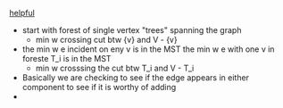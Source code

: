 [helpful](https://www.youtube.com/watch?v=bQga6WqLUvs&ab_channel=AlgorithmswithAttitude)
* start with forest of single vertex "trees" spanning the graph
	* min w crossing cut btw {v} and V - {v}
* the min w e incident on eny v is in the MST
  the min w e with one v in foreste T_i is in the MST
	* min w crosssing the cut btw T_i and V - T_i
* Basically we are checking to see if the edge appears in either component to see if it is worthy of adding
* 
